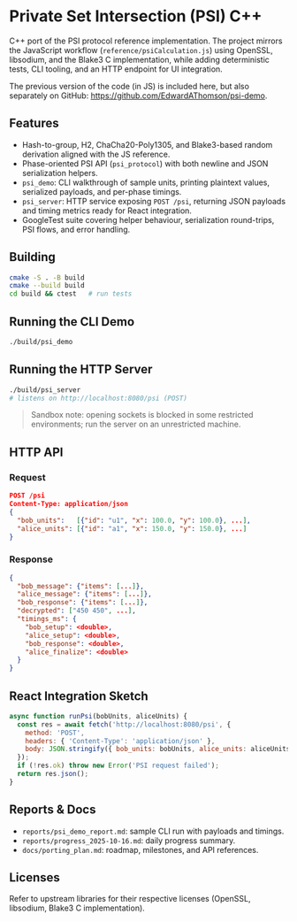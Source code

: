 # Private Set Intersection (PSI) C++

C++ port of the PSI protocol reference implementation. The project mirrors the JavaScript workflow (`reference/psiCalculation.js`) using OpenSSL, libsodium, and the Blake3 C implementation, while adding deterministic tests, CLI tooling, and an HTTP endpoint for UI integration.

The previous version of the code (in JS) is included here, but also separately on GitHub: https://github.com/EdwardAThomson/psi-demo.

## Features
- Hash-to-group, H2, ChaCha20-Poly1305, and Blake3-based random derivation aligned with the JS reference.
- Phase-oriented PSI API (`psi_protocol`) with both newline and JSON serialization helpers.
- `psi_demo`: CLI walkthrough of sample units, printing plaintext values, serialized payloads, and per-phase timings.
- `psi_server`: HTTP service exposing `POST /psi`, returning JSON payloads and timing metrics ready for React integration.
- GoogleTest suite covering helper behaviour, serialization round-trips, PSI flows, and error handling.

## Building
```bash
cmake -S . -B build
cmake --build build
cd build && ctest   # run tests
```

## Running the CLI Demo
```bash
./build/psi_demo
```

## Running the HTTP Server
```bash
./build/psi_server
# listens on http://localhost:8080/psi (POST)
```
> Sandbox note: opening sockets is blocked in some restricted environments; run the server on an unrestricted machine.

## HTTP API
### Request
```json
POST /psi
Content-Type: application/json
{
  "bob_units":   [{"id": "u1", "x": 100.0, "y": 100.0}, ...],
  "alice_units": [{"id": "a1", "x": 150.0, "y": 150.0}, ...]
}
```

### Response
```json
{
  "bob_message": {"items": [...]},
  "alice_message": {"items": [...]},
  "bob_response": {"items": [...]},
  "decrypted": ["450 450", ...],
  "timings_ms": {
    "bob_setup": <double>,
    "alice_setup": <double>,
    "bob_response": <double>,
    "alice_finalize": <double>
  }
}
```

## React Integration Sketch
```js
async function runPsi(bobUnits, aliceUnits) {
  const res = await fetch('http://localhost:8080/psi', {
    method: 'POST',
    headers: { 'Content-Type': 'application/json' },
    body: JSON.stringify({ bob_units: bobUnits, alice_units: aliceUnits })
  });
  if (!res.ok) throw new Error('PSI request failed');
  return res.json();
}
```

## Reports & Docs
- `reports/psi_demo_report.md`: sample CLI run with payloads and timings.
- `reports/progress_2025-10-16.md`: daily progress summary.
- `docs/porting_plan.md`: roadmap, milestones, and API references.

## Licenses
Refer to upstream libraries for their respective licenses (OpenSSL, libsodium, Blake3 C implementation).
